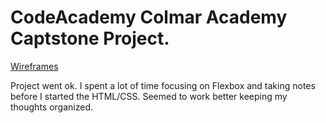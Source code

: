 # CodeAcademy Colmar Academy Captstone Project.

[Wireframes](https://content.codecademy.com/courses/freelance-1/capstone-2/colmar-academy-spec.png)

Project went ok.  I spent a lot of time focusing on Flexbox and taking notes before I started the HTML/CSS.  Seemed to work better keeping my thoughts organized.  
